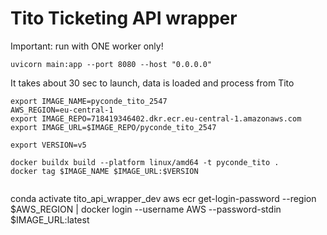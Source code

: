 # Tito Ticketing API wrapper

Important: run with ONE worker only!
```
uvicorn main:app --port 8080 --host "0.0.0.0" 
```

It takes about 30 sec to launch, data is loaded and process from Tito

```
export IMAGE_NAME=pyconde_tito_2547
AWS_REGION=eu-central-1
export IMAGE_REPO=718419346402.dkr.ecr.eu-central-1.amazonaws.com
export IMAGE_URL=$IMAGE_REPO/pyconde_tito_2547

```


```
export VERSION=v5

docker buildx build --platform linux/amd64 -t pyconde_tito .
docker tag $IMAGE_NAME $IMAGE_URL:$VERSION


```
conda activate tito_api_wrapper_dev
aws ecr get-login-password --region $AWS_REGION | docker login --username AWS --password-stdin $IMAGE_URL:latest
```